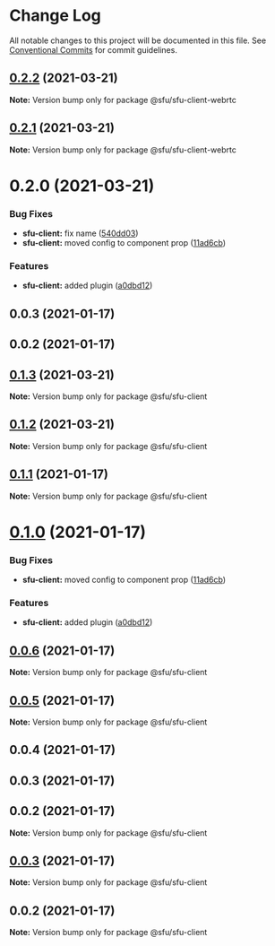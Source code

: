 # Change Log

All notable changes to this project will be documented in this file.
See [Conventional Commits](https://conventionalcommits.org) for commit guidelines.

## [0.2.2](https://github.com/AleNarder/wrtc-sfu/compare/@sfu/sfu-client-webrtc@0.2.1...@sfu/sfu-client-webrtc@0.2.2) (2021-03-21)

**Note:** Version bump only for package @sfu/sfu-client-webrtc





## [0.2.1](https://github.com/AleNarder/wrtc-sfu/compare/@sfu/sfu-client-webrtc@0.2.0...@sfu/sfu-client-webrtc@0.2.1) (2021-03-21)

**Note:** Version bump only for package @sfu/sfu-client-webrtc





# 0.2.0 (2021-03-21)


### Bug Fixes

* **sfu-client:** fix name ([540dd03](https://github.com/AleNarder/wrtc-sfu/commit/540dd036253ac3d9628864207d41da6edb27d441))
* **sfu-client:** moved config to component prop ([11ad6cb](https://github.com/AleNarder/wrtc-sfu/commit/11ad6cba0530abaee16c67f707b6a6dc7ae341ca))


### Features

* **sfu-client:** added plugin ([a0dbd12](https://github.com/AleNarder/wrtc-sfu/commit/a0dbd1217f55870fd74ccda3228515e6acd693f6))



## 0.0.3 (2021-01-17)



## 0.0.2 (2021-01-17)





## [0.1.3](https://github.com/AleNarder/wrtc-sfu/compare/@sfu/sfu-client@0.1.2...@sfu/sfu-client@0.1.3) (2021-03-21)

**Note:** Version bump only for package @sfu/sfu-client





## [0.1.2](https://github.com/AleNarder/wrtc-sfu/compare/@sfu/sfu-client@0.1.1...@sfu/sfu-client@0.1.2) (2021-03-21)

**Note:** Version bump only for package @sfu/sfu-client





## [0.1.1](https://github.com/AleNarder/wrtc-sfu/compare/@sfu/sfu-client@0.1.0...@sfu/sfu-client@0.1.1) (2021-01-17)

**Note:** Version bump only for package @sfu/sfu-client





# [0.1.0](https://github.com/AleNarder/wrtc-sfu/compare/@sfu/sfu-client@0.0.6...@sfu/sfu-client@0.1.0) (2021-01-17)


### Bug Fixes

* **sfu-client:** moved config to component prop ([11ad6cb](https://github.com/AleNarder/wrtc-sfu/commit/11ad6cba0530abaee16c67f707b6a6dc7ae341ca))


### Features

* **sfu-client:** added plugin ([a0dbd12](https://github.com/AleNarder/wrtc-sfu/commit/a0dbd1217f55870fd74ccda3228515e6acd693f6))





## [0.0.6](https://github.com/AleNarder/wrtc-sfu/compare/@sfu/sfu-client@0.0.5...@sfu/sfu-client@0.0.6) (2021-01-17)

**Note:** Version bump only for package @sfu/sfu-client





## [0.0.5](https://github.com/AleNarder/wrtc-sfu/compare/@sfu/sfu-client@0.0.4...@sfu/sfu-client@0.0.5) (2021-01-17)

**Note:** Version bump only for package @sfu/sfu-client





## 0.0.4 (2021-01-17)



## 0.0.3 (2021-01-17)



## 0.0.2 (2021-01-17)

**Note:** Version bump only for package @sfu/sfu-client





## [0.0.3](https://github.com/AleNarder/wrtc-sfu/compare/v0.0.2...v0.0.3) (2021-01-17)

**Note:** Version bump only for package @sfu/sfu-client





## 0.0.2 (2021-01-17)

**Note:** Version bump only for package @sfu/sfu-client
